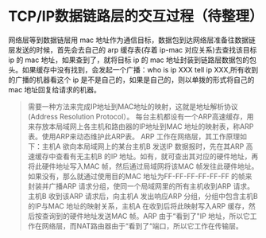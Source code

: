 # TCP/IP数据链路层的交互过程（待整理）
网络层等到数据链层用 mac 地址作为通信目标，数据包到达网络层准备往数据链层发送的时候，首先会去自己的 arp 缓存表(存着 ip-mac 对应关系)去查找该目标 ip 的 mac 地址，如果查到了，就将目标 ip 的 mac 地址封装到链路层数据包的包头。如果缓存中没有找到，会发起一个广播：who is ip XXX tell ip XXX,所有收到的广播的机器看这个 ip 是不是自己的，如果是自己的，则以单拨的形式将自己的 mac 地址回复给请求的机器。
> 需要一种方法来完成IP地址到MAC地址的映射，这就是地址解析协议(Address Resolution Protocol）。
> 每台主机都设有一个ARP高速缓存，用来存放本局域网上各主机和路由器的IP地址到MAC 地址的映射表，称ARP表。使用ARP来动态维护此ARP表。
> ARP 工作在网络层，其工作原理如下：主机A 欲向本局域网上的某台主机B 发送IP 数据报时，先在其ARP 高速缓存中查看有无主机B 的IP 地址。如有，就可查出其对应的硬件地址，再将此硬件地址写入MAC 帧，然后通过局域网将该MAC 帧发往此硬件地址。如果没有，那么就通过使用目的MAC 地址为FF-FF-FF-FF-FF-FF 的帧来封装并广播ARP 请求分组，使同一个局域网里的所有主机收到ARP 请求。主机B 收到该ARP 请求后，向主机A 发出响应ARP 分组，分组中包含主机B 的IP与MAC 地址的映射关系，主机A 在收到后将此映射写入ARP 缓存，然后按查询到的硬件地址发送MAC 帧。ARP 由于“看到了"IP 地址，所以它工作在网络层，而NAT路由器由于“看到了“端口，所以它工作在传输层。

